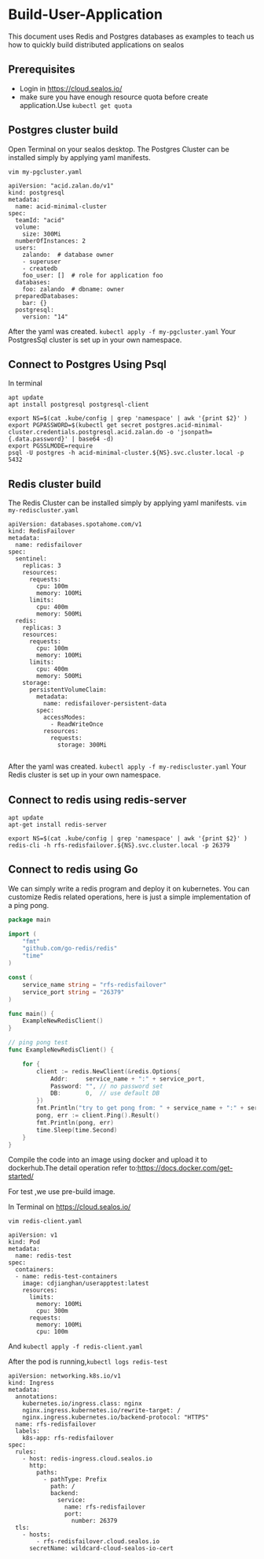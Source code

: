 
# Build-User-Application
This document uses Redis and Postgres databases as examples to teach us how to quickly build distributed applications on sealos

## Prerequisites
* Login in https://cloud.sealos.io/
* make sure you have enough resource quota before create application.Use
```kubectl get quota```

## Postgres cluster build

Open Terminal on your sealos desktop.
The Postgres Cluster can be installed simply by applying yaml manifests.

```vim my-pgcluster.yaml```
```
apiVersion: "acid.zalan.do/v1"
kind: postgresql
metadata:
  name: acid-minimal-cluster
spec:
  teamId: "acid"
  volume:
    size: 300Mi
  numberOfInstances: 2
  users:
    zalando:  # database owner
    - superuser
    - createdb
    foo_user: []  # role for application foo
  databases:
    foo: zalando  # dbname: owner
  preparedDatabases:
    bar: {}
  postgresql:
    version: "14"
```

After the yaml was created.
```kubectl apply -f my-pgcluster.yaml```
Your PostgresSql cluster is set up in your own namespace.

## Connect to Postgres Using Psql
In terminal 
```
apt update
apt install postgresql postgresql-client
```

```
export NS=$(cat .kube/config | grep 'namespace' | awk '{print $2}' )
export PGPASSWORD=$(kubectl get secret postgres.acid-minimal-cluster.credentials.postgresql.acid.zalan.do -o 'jsonpath={.data.password}' | base64 -d)
export PGSSLMODE=require
psql -U postgres -h acid-minimal-cluster.${NS}.svc.cluster.local -p 5432
```

## Redis cluster build

The Redis Cluster can be installed simply by applying yaml manifests.
```vim my-rediscluster.yaml```
```
apiVersion: databases.spotahome.com/v1
kind: RedisFailover
metadata:
  name: redisfailover
spec:
  sentinel:
    replicas: 3
    resources:
      requests:
        cpu: 100m
        memory: 100Mi
      limits:
        cpu: 400m
        memory: 500Mi
  redis:
    replicas: 3
    resources:
      requests:
        cpu: 100m
        memory: 100Mi
      limits:
        cpu: 400m
        memory: 500Mi
    storage:
      persistentVolumeClaim:
        metadata:
          name: redisfailover-persistent-data
        spec:
          accessModes:
            - ReadWriteOnce
          resources:
            requests:
              storage: 300Mi


```
After the yaml was created. ```kubectl apply -f my-rediscluster.yaml``` Your Redis cluster is set up in your own namespace.


## Connect to redis using redis-server 
```
apt update
apt-get install redis-server
```
```
export NS=$(cat .kube/config | grep 'namespace' | awk '{print $2}' )
redis-cli -h rfs-redisfailover.${NS}.svc.cluster.local -p 26379
```

## Connect to redis using Go

We can simply write a redis program and deploy it on kubernetes.
You can customize Redis related operations, here is just a simple implementation of a ping pong.


```Go
package main

import (
	"fmt"
	"github.com/go-redis/redis"
	"time"
)

const (
	service_name string = "rfs-redisfailover"
	service_port string = "26379"
)

func main() {
	ExampleNewRedisClient()
}

// ping pong test
func ExampleNewRedisClient() {

	for {
		client := redis.NewClient(&redis.Options{
			Addr:     service_name + ":" + service_port,
			Password: "", // no password set
			DB:       0,  // use default DB
		})
		fmt.Println("try to get pong from: " + service_name + ":" + service_port)
		pong, err := client.Ping().Result()
		fmt.Println(pong, err)
		time.Sleep(time.Second)
	}
}

```

Compile the code into an image using docker and upload it to dockerhub.The detail operation refer to:https://docs.docker.com/get-started/

For test ,we use pre-build image.

In Terminal on https://cloud.sealos.io/

```vim redis-client.yaml```

```
apiVersion: v1
kind: Pod
metadata:
  name: redis-test 
spec:
  containers:
  - name: redis-test-containers
    image: cdjianghan/userapptest:latest
    resources:
      limits:
        memory: 100Mi
        cpu: 300m
      requests:
        memory: 100Mi
        cpu: 100m
```
And 
```kubectl apply -f redis-client.yaml```

After the pod is running,```kubectl logs redis-test```


```
apiVersion: networking.k8s.io/v1
kind: Ingress
metadata:
  annotations:
    kubernetes.io/ingress.class: nginx
    nginx.ingress.kubernetes.io/rewrite-target: /
    nginx.ingress.kubernetes.io/backend-protocol: "HTTPS"
  name: rfs-redisfailover
  labels:
    k8s-app: rfs-redisfailover
spec:
  rules:
    - host: redis-ingress.cloud.sealos.io
      http:
        paths:
          - pathType: Prefix
            path: /
            backend:
              service:
                name: rfs-redisfailover
                port:
                  number: 26379
  tls:
    - hosts:
        - rfs-redisfailover.cloud.sealos.io
      secretName: wildcard-cloud-sealos-io-cert
```